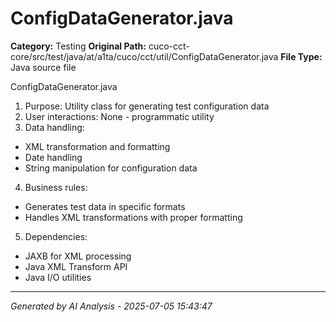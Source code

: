 # ConfigDataGenerator.java

**Category:** Testing
**Original Path:** cuco-cct-core/src/test/java/at/a1ta/cuco/cct/util/ConfigDataGenerator.java
**File Type:** Java source file

ConfigDataGenerator.java
1. Purpose: Utility class for generating test configuration data
2. User interactions: None - programmatic utility
3. Data handling:
- XML transformation and formatting
- Date handling
- String manipulation for configuration data
4. Business rules:
- Generates test data in specific formats
- Handles XML transformations with proper formatting
5. Dependencies:
- JAXB for XML processing
- Java XML Transform API
- Java I/O utilities

---
*Generated by AI Analysis - 2025-07-05 15:43:47*
